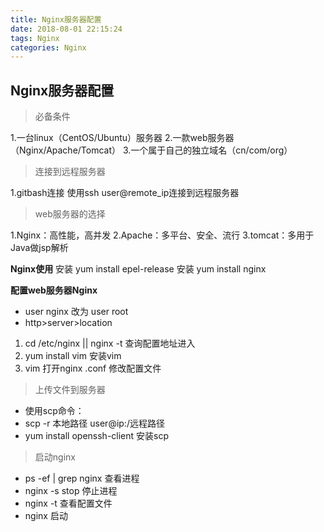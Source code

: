 ```yaml
---
title: Nginx服务器配置
date: 2018-08-01 22:15:24
tags: Nginx
categories: Nginx
---
```


## Nginx服务器配置

 > 必备条件
 
 1.一台linux（CentOS/Ubuntu）服务器
 2.一款web服务器（Nginx/Apache/Tomcat）
 3.一个属于自己的独立域名（cn/com/org）

> 连接到远程服务器


1.gitbash连接 使用ssh user@remote_ip连接到远程服务器

> web服务器的选择

1.Nginx：高性能，高并发
2.Apache：多平台、安全、流行
3.tomcat：多用于Java做jsp解析

**Nginx使用**
安装 yum install epel-release
 安装 yum install nginx

**配置web服务器Nginx**
- user nginx 改为 user root
- http>server>location



1. cd  /etc/nginx   ||  nginx -t 查询配置地址进入
2. yum install vim 安装vim
3. vim 打开nginx .conf 修改配置文件

> 上传文件到服务器

- 使用scp命令：
- scp -r 本地路径 user@ip:/远程路径
- yum install openssh-client 安装scp

> 启动nginx

- ps -ef | grep nginx 查看进程
- nginx -s stop 停止进程
- nginx -t 查看配置文件
- nginx 启动

